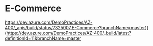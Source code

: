 # E-Commerce


https://dev.azure.com/DemoPractices/AZ-400/_apis/build/status/7325007.E-Commerce?branchName=master)](https://dev.azure.com/DemoPractices/AZ-400/_build/latest?definitionId=11&branchName=master

